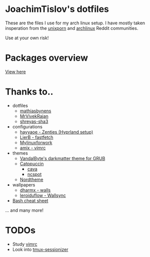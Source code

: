 # JoachimTislov's dotfiles

These are the files I use for my arch linux setup. I have mostly taken insperation from the [unixporn](https://www.reddit.com/r/unixporn/) and [archlinux](https://www.reddit.com/r/archlinux/) Reddit communities.

Use at your own risk!

# Packages overview 

[View here](./packages-description.md)

# Thanks to..

- dotfiles
    - [mathiasbynens](https://github.com/mathiasbynens/dotfiles)
    - [MrVivekRajan](https://github.com/MrVivekRajan/Hypr-Dots)
    - [shreyas-sha3](https://github.com/shreyas-sha3/niri-dotsd)
- configurations
    - [hayyaoe - Zenties (Hyprland setup)](https://github.com/hayyaoe/zenities)
    - [LierB - fastfetch](https://github.com/LierB/fastfetch)
    - [Mylinuxforwork](https://github.com/mylinuxforwork)
    - [amix - vimrc](https://github.com/amix/vimrc)
- themes
    - [VandalByte's darkmatter theme for GRUB](https://github.com/VandalByte/darkmatter-grub2-theme)
    - [Catppuccin](https://github.com/catppuccin)
        - [cava](https://github.com/catppuccin/cava)
        - [ncspot](https://github.com/catppuccin/ncspot)
    - [Nordtheme](https://www.nordtheme.com/)
- wallpapers
    - [dharmx - walls](https://github.com/dharmx/walls)
    - [leroiduflow - Wallsync](https://github.com/leroiduflow/WallSync)
- [Bash cheat sheet](https://github.com/RehanSaeed/Bash-Cheat-Sheet)

... and many more!

# TODOs

- Study [vimrc](https://github.com/amix/vimrc/blob/master/vimrcs/plugins_config.vim)
- Look into [tmux-sessionizer](https://github.com/ThePrimeagen/tmux-sessionizer)
